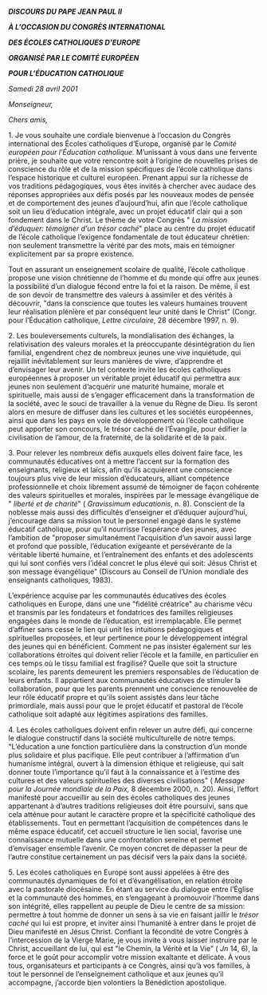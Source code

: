 ***DISCOURS DU PAPE JEAN PAUL II***

***À L'OCCASION DU CONGRÈS INTERNATIONAL***

***DES ÉCOLES CATHOLIQUES D'EUROPE***

***ORGANISÉ PAR LE COMITÉ EUROPÉEN***

***POUR L’ÉDUCATION CATHOLIQUE***

*Samedi 28 avril 2001*

*Monseigneur,*

*Chers amis,*

1\. Je vous souhaite une cordiale bienvenue à l’occasion du Congrès international des Écoles catholiques d’Europe, organisé par le *Comité européen pour l’Éducation catholique.* M’unissant à vous dans une fervente prière, je souhaite que votre rencontre soit à l’origine de nouvelles prises de conscience du rôle et de la mission spécifiques de l’école catholique dans l’espace historique et culturel européen. Prenant appui sur la richesse de vos traditions pédagogiques, vous êtes invités à chercher avec audace des réponses appropriées aux défis posés par les nouveaux modes de pensée et de comportement des jeunes d’aujourd’hui, afin que l’école catholique soit un lieu d’éducation intégrale, avec un projet éducatif clair qui a son fondement dans le Christ. Le thème de votre Congrès " *La mission d’éduquer: témoigner d’un trésor caché*" place au centre du projet éducatif de l’école catholique l’exigence fondamentale de tout éducateur chrétien: non seulement transmettre la vérité par des mots, mais en témoigner explicitement par sa propre existence.

Tout en assurant un enseignement scolaire de qualité, l’école catholique propose une vision chrétienne de l’homme et du monde qui offre aux jeunes la possibilité d’un dialogue fécond entre la foi et la raison. De même, il est de son devoir de transmettre des valeurs à assimiler et des vérités à découvrir, "dans la conscience que toutes les valeurs humaines trouvent leur réalisation plénière et par conséquent leur unité dans le Christ" (Congr. pour l’Éducation catholique, *Lettre circulaire*, 28 décembre 1997, n. 9).

2\. Les bouleversements culturels, la mondialisation des échanges, la relativisation des valeurs morales et la préoccupante désintégration du lien familial, engendrent chez de nombreux jeunes une vive inquiétude, qui rejaillit inévitablement sur leurs manières de vivre, d’apprendre et d’envisager leur avenir. Un tel contexte invite les écoles catholiques européennes à proposer un véritable projet éducatif qui permettra aux jeunes non seulement d’acquérir une maturité humaine, morale et spirituelle, mais aussi de s’engager efficacement dans la transformation de la société, avec le souci de travailler à la venue du Règne de Dieu. Ils seront alors en mesure de diffuser dans les cultures et les sociétés européennes, ainsi que dans les pays en voie de développement où l’école catholique peut apporter son concours, le trésor caché de l’Évangile, pour édifier la civilisation de l’amour, de la fraternité, de la solidarité et de la paix.

3\. Pour relever les nombreux défis auxquels elles doivent faire face, les communautés éducatives ont à mettre l’accent sur la formation des enseignants, religieux et laïcs, afin qu’ils acquièrent une conscience toujours plus vive de leur mission d’éducateurs, alliant compétence professionnelle et choix librement assumé de témoigner de façon cohérente des valeurs spirituelles et morales, inspirées par le message évangélique de " *liberté et de charité*" ( *Gravissimum educationis*, n. 8). Conscient de la noblesse mais aussi des difficultés d’enseigner et d’éduquer aujourd’hui, j’encourage dans sa mission tout le personnel engagé dans le système éducatif catholique, pour qu’il nourrisse l’espérance des jeunes, avec l’ambition de "proposer simultanément l’acquisition d’un savoir aussi large et profond que possible, l’éducation exigeante et persévérante de la véritable liberté humaine, et l’entraînement des enfants et des adolescents qui lui sont confiés vers l’idéal concret le plus élevé qui soit: Jésus Christ et son message évangélique" (Discours au Conseil de l’Union mondiale des enseignants catholiques, 1983).

L’expérience acquise par les communautés éducatives des écoles catholiques en Europe, dans une une "fidélité créatrice" au charisme vécu et transmis par les fondateurs et fondatrices des familles religieuses engagées dans le monde de l’éducation, est irremplaçable. Elle permet d’affiner sans cesse le lien qui unit les intuitions pédagogiques et spirituelles proposées, et leur pertinence pour le développement intégral des jeunes qui en bénéficient. Comment ne pas insister également sur les collaborations étroites qui doivent relier l’école et la famille, en particulier en ces temps où le tissu familial est fragilisé? Quelle que soit la structure scolaire, les parents demeurent les premiers responsables de l’éducation de leurs enfants. Il appartient aux communautés éducatives de stimuler la collaboration, pour que les parents prennent une conscience renouvelée de leur rôle éducatif propre et qu’ils soient assistés dans leur tâche primordiale, mais aussi pour que le projet éducatif et pastoral de l’école catholique soit adapté aux légitimes aspirations des familles.

4\. Les écoles catholiques doivent enfin relever un autre défi, qui concerne le dialogue constructif dans la société multiculturelle de notre temps. "L’éducation a une fonction particulière dans la construction d’un monde plus solidaire et plus pacifique. Elle peut contribuer à l’affirmation d’un humanisme intégral, ouvert à la dimension éthique et religieuse, qui sait donner toute l’importance qu’il faut à la connaissance et à l’estime des cultures et des valeurs spirituelles des diverses civilisations" ( *Message pour la Journée mondiale de la Paix,* 8 décembre 2000, n. 20). Ainsi, l’effort manifesté pour accueillir au sein des écoles catholiques des jeunes appartenant à d’autres traditions religieuses doit être poursuivi, sans que cela atténue pour autant le caractère propre et la spécificité catholique des établissements. Tout en permettant l’acquisition de compétences dans le même espace éducatif, cet accueil structure le lien social, favorise une connaissance mutuelle dans une confrontation sereine et permet d’envisager ensemble l’avenir. Ce moyen concret de dépasser la peur de l’autre constitue certainement un pas décisif vers la paix dans la société.

5\. Les écoles catholiques en Europe sont aussi appelées à être des communautés dynamiques de foi et d’évangélisation, en relation étroite avec la pastorale diocésaine. En étant au service du dialogue entre l’Église et la communauté des hommes, en s’engageant à promouvoir l’homme dans son intégrité, elles rappellent au peuple de Dieu le centre de sa mission: permettre à tout homme de donner un sens à sa vie en faisant jaillir le *trésor caché* qui lui est propre, et inviter ainsi l’humanité à entrer dans le projet de Dieu manifesté en Jésus Christ. Confiant la fécondité de votre Congrès à l’intercession de la Vierge Marie, je vous invite à vous laisser instruire par le Christ, accueillant de lui, qui est "le Chemin, la Vérité et la Vie" ( *Jn* 14, 6), la force et le goût pour accomplir votre mission exaltante et délicate. À vous tous, organisateurs et participants à ce Congrès, ainsi qu’à vos familles, à tout le personnel de l’enseignement catholique et aux jeunes qu’il accompagne, j’accorde bien volontiers la Bénédiction apostolique.